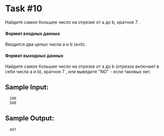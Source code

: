 # Task #10
Найдите самое большее число на отрезке от a до b, кратное 7 .

#### Формат входных данных
Вводится два целых числа a и b (a≤b).

#### Формат выходных данных
Найдите самое большее число на отрезке от a до b (отрезок включает в себя числа a и b), кратное 7 , или выведите "NO" - если таковых нет.

## Sample Input:
```bash
  100
  500
```

## Sample Output:

```bash
  497
```